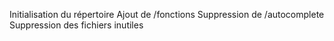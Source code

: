 Initialisation du répertoire
Ajout de /fonctions
Suppression de /autocomplete
Suppression des fichiers inutiles